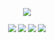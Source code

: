 <div align="center">
<img src="https://cdn.discordapp.com/attachments/1093294069981118546/1181268650850795642/denizistaken_green.png?ex=65f869a9&is=65e5f4a9&hm=589de084a8e2787accf25cd2a863c6aca05178cc61c1b0676605af606fefab2e&">
<br><br>
<img src="https://img.shields.io/badge/Website-deniz.cloud-darkgreen">
<img src="https://img.shields.io/badge/OS-Windows-darkgreen">
<img src="https://img.shields.io/badge/Browser-Brave-darkgreen">
<img src="https://komarev.com/ghpvc/?username=forealdeniz&color=0e680f">
</div>
